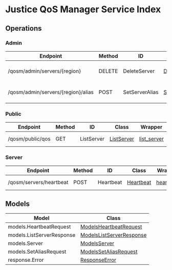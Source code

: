[//]: # (<< Code generated. DO NOT EDIT!)

[//]: # (<< template file: justice_py_sdk_codegen/__main__.py)

# Justice QoS Manager Service Index


## Operations

### Admin
| Endpoint | Method | ID | Class | Wrapper | Example |
|---|---|---|---|---|---|
| /qosm/admin/servers/{region} | DELETE | DeleteServer | [DeleteServer](../accelbyte_py_sdk/api/qosm/operations/admin/delete_server.py) | [delete_server](../accelbyte_py_sdk/api/qosm/wrappers/_admin.py) | [accelbyte_py_sdk_cli qosm-delete-server](../samples/cli/accelbyte_py_sdk_cli/qosm/_delete_server.py) |
| /qosm/admin/servers/{region}/alias | POST | SetServerAlias | [SetServerAlias](../accelbyte_py_sdk/api/qosm/operations/admin/set_server_alias.py) | [set_server_alias](../accelbyte_py_sdk/api/qosm/wrappers/_admin.py) | [accelbyte_py_sdk_cli qosm-set-server-alias](../samples/cli/accelbyte_py_sdk_cli/qosm/_set_server_alias.py) |

### Public
| Endpoint | Method | ID | Class | Wrapper | Example |
|---|---|---|---|---|---|
| /qosm/public/qos | GET | ListServer | [ListServer](../accelbyte_py_sdk/api/qosm/operations/public/list_server.py) | [list_server](../accelbyte_py_sdk/api/qosm/wrappers/_public.py) | [accelbyte_py_sdk_cli qosm-list-server](../samples/cli/accelbyte_py_sdk_cli/qosm/_list_server.py) |

### Server
| Endpoint | Method | ID | Class | Wrapper | Example |
|---|---|---|---|---|---|
| /qosm/servers/heartbeat | POST | Heartbeat | [Heartbeat](../accelbyte_py_sdk/api/qosm/operations/server/heartbeat.py) | [heartbeat](../accelbyte_py_sdk/api/qosm/wrappers/_server.py) | [accelbyte_py_sdk_cli qosm-heartbeat](../samples/cli/accelbyte_py_sdk_cli/qosm/_heartbeat.py) |


## Models
| Model | Class |
|---|---|
| models.HeartbeatRequest | [ModelsHeartbeatRequest](../accelbyte_py_sdk/api/qosm/models/models_heartbeat_request.py) |
| models.ListServerResponse | [ModelsListServerResponse](../accelbyte_py_sdk/api/qosm/models/models_list_server_response.py) |
| models.Server | [ModelsServer](../accelbyte_py_sdk/api/qosm/models/models_server.py) |
| models.SetAliasRequest | [ModelsSetAliasRequest](../accelbyte_py_sdk/api/qosm/models/models_set_alias_request.py) |
| response.Error | [ResponseError](../accelbyte_py_sdk/api/qosm/models/response_error.py) |
